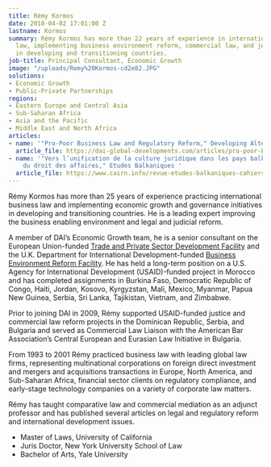 ```yaml
---
title: Rémy Kormos
date: 2018-04-02 17:01:00 Z
lastname: Kormos
summary: Rémy Kormos has more than 22 years of experience in international business
  law, implementing business environment reform, commercial law, and judicial reform
  in developing and transitioning countries.
job-title: Principal Consultant, Economic Growth
image: "/uploads/Remy%20Kormos-cd2e82.JPG"
solutions:
- Economic Growth
- Public-Private Partnerships
regions:
- Eastern Europe and Central Asia
- Sub-Saharan Africa
- Asia and the Pacific
- Middle East and North Africa
articles:
- name: '"Pro-Poor Business Law and Regulatory Reform," Developing Alternatives'
  article_file: https://dai-global-developments.com/articles/pro-poor-business-law-and-regulatory-reform/
- name: '"Vers l’unification de la culture juridique dans les pays balkaniques : L’acculturation
    du droit des affaires," Etudes Balkaniques '
  article_file: https://www.cairn.info/revue-etudes-balkaniques-cahiers-pierre-belon-2013-1-page-15.htm
---
```


Rémy Kormos has more than 25 years of experience practicing international business law and implementing economic growth and governance initiatives in developing and transitioning countries. He is a leading expert improving the business enabling environment and legal and judicial reform.  

A member of DAI’s Economic Growth team, he is a senior consultant on the European Union-funded [Trade and Private Sector Development Facility](https://www.dai.com/our-work/projects/worldwide-trade-private-sector-development-and-engagement-and-regional-integration-facility) and the U.K. Department for International Development-funded [Business Environment Reform Facility](https://www.dai.com/our-work/projects/worldwide-business-environment-reform-facility-berf). He has held a long-term position on a U.S. Agency for International Development (USAID)-funded project in Morocco and has completed assignments in Burkina Faso, Democratic Republic of Congo, Haiti, Jordan, Kosovo, Kyrgyzstan, Mali, Mexico, Myanmar, Papua New Guinea, Serbia, Sri Lanka, Tajikistan, Vietnam, and Zimbabwe.  

Prior to joining DAI in 2009, Rémy supported USAID-funded justice and commercial law reform projects in the Dominican Republic, Serbia, and Bulgaria and served as Commercial Law Liaison with the American Bar Association’s Central European and Eurasian Law Initiative in Bulgaria. 

From 1993 to 2001 Rémy practiced business law with leading global law firms, representing multinational corporations on foreign direct investment and mergers and acquisitions transactions in Europe, North America, and Sub-Saharan Africa, financial sector clients on regulatory compliance, and early-stage technology companies on a variety of corporate law matters.

Rémy has taught comparative law and commercial mediation as an adjunct professor and has published several articles on legal and regulatory reform and international development issues.  
 
* Master of Laws, University of California
* Juris Doctor, New York University School of Law
* Bachelor of Arts, Yale University